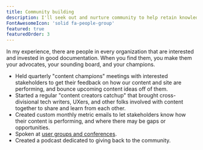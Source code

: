 ```yaml
---
title: Community building
description: I'll seek out and nurture community to help retain knowledge in your organization.
FontAwesomeIcon: 'solid fa-people-group'
featured: true
featuredOrder: 3
---
```


In my experience, there are people in every organization that are interested and invested in good documentation. When you find them, you make them your advocates, your sounding board, and your champions.

- Held quarterly "content champions" meetings with interested stakeholders to get their feedback on how our content and site are performing, and bounce upcoming content ideas off of them.
- Started a regular "content creators catchup" that brought cross-divisional tech writers, UXers, and other folks involved with content together to share and learn from each other.
- Created custom monthly metric emails to let stakeholders know how their content is performing, and where there may be gaps or opportunities.
- Spoken at [user groups and conferences](public-speaking.md).
- Created a podcast dedicated to giving back to the community.
